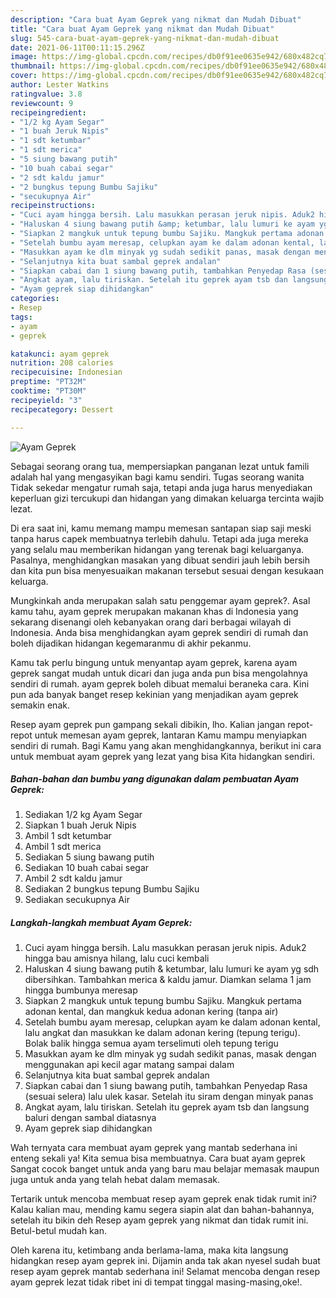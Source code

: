 ```yaml
---
description: "Cara buat Ayam Geprek yang nikmat dan Mudah Dibuat"
title: "Cara buat Ayam Geprek yang nikmat dan Mudah Dibuat"
slug: 545-cara-buat-ayam-geprek-yang-nikmat-dan-mudah-dibuat
date: 2021-06-11T00:11:15.296Z
image: https://img-global.cpcdn.com/recipes/db0f91ee0635e942/680x482cq70/ayam-geprek-foto-resep-utama.jpg
thumbnail: https://img-global.cpcdn.com/recipes/db0f91ee0635e942/680x482cq70/ayam-geprek-foto-resep-utama.jpg
cover: https://img-global.cpcdn.com/recipes/db0f91ee0635e942/680x482cq70/ayam-geprek-foto-resep-utama.jpg
author: Lester Watkins
ratingvalue: 3.8
reviewcount: 9
recipeingredient:
- "1/2 kg Ayam Segar"
- "1 buah Jeruk Nipis"
- "1 sdt ketumbar"
- "1 sdt merica"
- "5 siung bawang putih"
- "10 buah cabai segar"
- "2 sdt kaldu jamur"
- "2 bungkus tepung Bumbu Sajiku"
- "secukupnya Air"
recipeinstructions:
- "Cuci ayam hingga bersih. Lalu masukkan perasan jeruk nipis. Aduk2 hingga bau amisnya hilang, lalu cuci kembali"
- "Haluskan 4 siung bawang putih &amp; ketumbar, lalu lumuri ke ayam yg sdh dibersihkan. Tambahkan merica &amp; kaldu jamur. Diamkan selama 1 jam hingga bumbunya meresap"
- "Siapkan 2 mangkuk untuk tepung bumbu Sajiku. Mangkuk pertama adonan kental, dan mangkuk kedua adonan kering (tanpa air)"
- "Setelah bumbu ayam meresap, celupkan ayam ke dalam adonan kental, lalu angkat dan masukkan ke dalam adonan kering (tepung terigu). Bolak balik hingga semua ayam terselimuti oleh tepung terigu"
- "Masukkan ayam ke dlm minyak yg sudah sedikit panas, masak dengan menggunakan api kecil agar matang sampai dalam"
- "Selanjutnya kita buat sambal geprek andalan"
- "Siapkan cabai dan 1 siung bawang putih, tambahkan Penyedap Rasa (sesuai selera) lalu ulek kasar. Setelah itu siram dengan minyak panas"
- "Angkat ayam, lalu tiriskan. Setelah itu geprek ayam tsb dan langsung baluri dengan sambal diatasnya"
- "Ayam geprek siap dihidangkan"
categories:
- Resep
tags:
- ayam
- geprek

katakunci: ayam geprek 
nutrition: 208 calories
recipecuisine: Indonesian
preptime: "PT32M"
cooktime: "PT30M"
recipeyield: "3"
recipecategory: Dessert

---
```



![Ayam Geprek](https://img-global.cpcdn.com/recipes/db0f91ee0635e942/680x482cq70/ayam-geprek-foto-resep-utama.jpg)

Sebagai seorang orang tua, mempersiapkan panganan lezat untuk famili adalah hal yang mengasyikan bagi kamu sendiri. Tugas seorang  wanita Tidak sekedar mengatur rumah saja, tetapi anda juga harus menyediakan keperluan gizi tercukupi dan hidangan yang dimakan keluarga tercinta wajib lezat.

Di era  saat ini, kamu memang mampu memesan santapan siap saji meski tanpa harus capek membuatnya terlebih dahulu. Tetapi ada juga mereka yang selalu mau memberikan hidangan yang terenak bagi keluarganya. Pasalnya, menghidangkan masakan yang dibuat sendiri jauh lebih bersih dan kita pun bisa menyesuaikan makanan tersebut sesuai dengan kesukaan keluarga. 



Mungkinkah anda merupakan salah satu penggemar ayam geprek?. Asal kamu tahu, ayam geprek merupakan makanan khas di Indonesia yang sekarang disenangi oleh kebanyakan orang dari berbagai wilayah di Indonesia. Anda bisa menghidangkan ayam geprek sendiri di rumah dan boleh dijadikan hidangan kegemaranmu di akhir pekanmu.

Kamu tak perlu bingung untuk menyantap ayam geprek, karena ayam geprek sangat mudah untuk dicari dan juga anda pun bisa mengolahnya sendiri di rumah. ayam geprek boleh dibuat memalui beraneka cara. Kini pun ada banyak banget resep kekinian yang menjadikan ayam geprek semakin enak.

Resep ayam geprek pun gampang sekali dibikin, lho. Kalian jangan repot-repot untuk memesan ayam geprek, lantaran Kamu mampu menyiapkan sendiri di rumah. Bagi Kamu yang akan menghidangkannya, berikut ini cara untuk membuat ayam geprek yang lezat yang bisa Kita hidangkan sendiri.

<!--inarticleads1-->

##### Bahan-bahan dan bumbu yang digunakan dalam pembuatan Ayam Geprek:

1. Sediakan 1/2 kg Ayam Segar
1. Siapkan 1 buah Jeruk Nipis
1. Ambil 1 sdt ketumbar
1. Ambil 1 sdt merica
1. Sediakan 5 siung bawang putih
1. Sediakan 10 buah cabai segar
1. Ambil 2 sdt kaldu jamur
1. Sediakan 2 bungkus tepung Bumbu Sajiku
1. Sediakan secukupnya Air




<!--inarticleads2-->

##### Langkah-langkah membuat Ayam Geprek:

1. Cuci ayam hingga bersih. Lalu masukkan perasan jeruk nipis. Aduk2 hingga bau amisnya hilang, lalu cuci kembali
1. Haluskan 4 siung bawang putih &amp; ketumbar, lalu lumuri ke ayam yg sdh dibersihkan. Tambahkan merica &amp; kaldu jamur. Diamkan selama 1 jam hingga bumbunya meresap
1. Siapkan 2 mangkuk untuk tepung bumbu Sajiku. Mangkuk pertama adonan kental, dan mangkuk kedua adonan kering (tanpa air)
1. Setelah bumbu ayam meresap, celupkan ayam ke dalam adonan kental, lalu angkat dan masukkan ke dalam adonan kering (tepung terigu). Bolak balik hingga semua ayam terselimuti oleh tepung terigu
1. Masukkan ayam ke dlm minyak yg sudah sedikit panas, masak dengan menggunakan api kecil agar matang sampai dalam
1. Selanjutnya kita buat sambal geprek andalan
1. Siapkan cabai dan 1 siung bawang putih, tambahkan Penyedap Rasa (sesuai selera) lalu ulek kasar. Setelah itu siram dengan minyak panas
1. Angkat ayam, lalu tiriskan. Setelah itu geprek ayam tsb dan langsung baluri dengan sambal diatasnya
1. Ayam geprek siap dihidangkan




Wah ternyata cara membuat ayam geprek yang mantab sederhana ini enteng sekali ya! Kita semua bisa membuatnya. Cara buat ayam geprek Sangat cocok banget untuk anda yang baru mau belajar memasak maupun juga untuk anda yang telah hebat dalam memasak.

Tertarik untuk mencoba membuat resep ayam geprek enak tidak rumit ini? Kalau kalian mau, mending kamu segera siapin alat dan bahan-bahannya, setelah itu bikin deh Resep ayam geprek yang nikmat dan tidak rumit ini. Betul-betul mudah kan. 

Oleh karena itu, ketimbang anda berlama-lama, maka kita langsung hidangkan resep ayam geprek ini. Dijamin anda tak akan nyesel sudah buat resep ayam geprek mantab sederhana ini! Selamat mencoba dengan resep ayam geprek lezat tidak ribet ini di tempat tinggal masing-masing,oke!.

